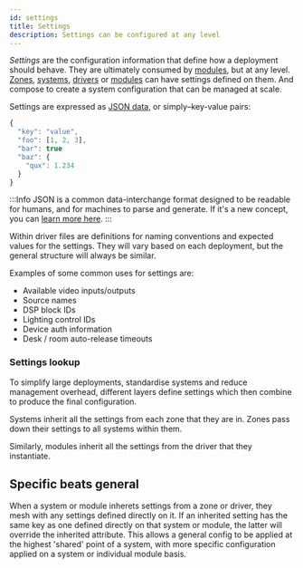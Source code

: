 ```yaml
---
id: settings
title: Settings
description: Settings can be configured at any level
---
```

<!-- # Settings -->

_Settings_ are the configuration information that define how a deployment should behave.
They are ultimately consumed by [modules](modules.md), but at any level.
[Zones](zones.md), [systems](systems.md), [drivers](drivers.md) or [modules](modules.md) can have settings defined on them. 
And compose to create a system configuration that can be managed at scale.

Settings are expressed as [JSON data](https://en.wikipedia.org/wiki/JSON#JSON_sample), or simply–key-value pairs:

<!-- {% code title="" %} -->
```javascript
{
  "key": "value",
  "foo": [1, 2, 3],
  "bar": true 
  "baz": { 
    "qux": 1.234
  }
}
```
<!-- {% endcode %} -->

<!-- info, note or tip -->
:::Info 
 JSON is a common data-interchange format designed to be readable for humans, and for machines to parse and generate.
If it's a new concept, you can [learn more here](https://learnxinyminutes.com/docs/json/).
:::

Within driver files are definitions for naming conventions and expected values for the settings. 
They will vary based on each deployment, but the general structure will always be similar.

Examples of some common uses for settings are: 
- Available video inputs/outputs
- Source names
- DSP block IDs
- Lighting control IDs
- Device auth information
- Desk / room auto-release timeouts

### Settings lookup

To simplify large deployments, standardise systems and reduce management overhead, different layers define settings which then combine to produce the final configuration.

Systems inherit all the settings from each zone that they are in. 
Zones pass down their settings to all systems within them.

Similarly, modules inherit all the settings from the driver that they instantiate.

<!-- ![Settings inheritance.](../.gitbook/assets/concepts-settings.svg) -->

## Specific beats general

When a system or module inherets settings from a zone or driver, they mesh with any settings defined directly on it.
If an inherited setting has the same key as one defined directly on that system or module, the latter will override the inherited attribute.
This allows a general config to be applied at the highest 'shared' point of a system, with more specific configuration applied on a system or individual module basis.

